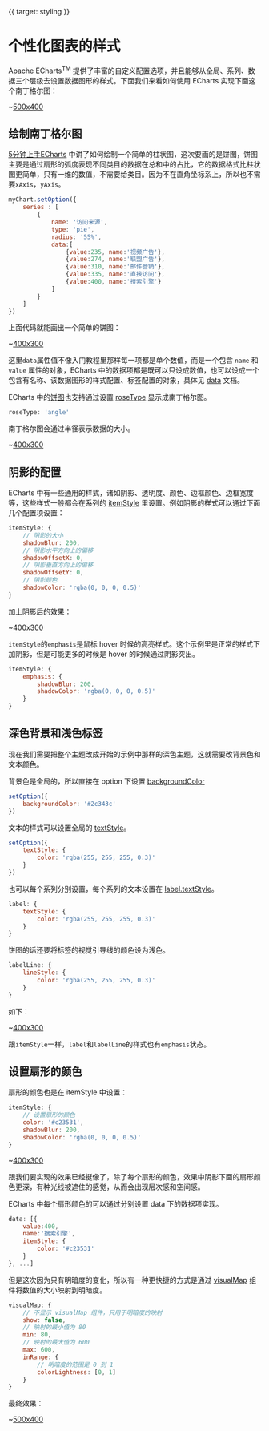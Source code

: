 {{ target: styling }}
# 个性化图表的样式

Apache ECharts<sup>TM</sup> 提供了丰富的自定义配置选项，并且能够从全局、系列、数据三个层级去设置数据图形的样式。下面我们来看如何使用 ECharts 实现下面这个南丁格尔图：

~[500x400](${galleryViewPath}doc-example/tutorial-styling-step5&edit=1&reset=1)

## 绘制南丁格尔图

[5分钟上手ECharts](~5%20%E5%88%86%E9%92%9F%E4%B8%8A%E6%89%8B%20ECharts) 中讲了如何绘制一个简单的柱状图，这次要画的是饼图，饼图主要是通过扇形的弧度表现不同类目的数据在总和中的占比，它的数据格式比柱状图更简单，只有一维的数值，不需要给类目。因为不在直角坐标系上，所以也不需要`xAxis`，`yAxis`。

```js
myChart.setOption({
    series : [
        {
            name: '访问来源',
            type: 'pie',
            radius: '55%',
            data:[
                {value:235, name:'视频广告'},
                {value:274, name:'联盟广告'},
                {value:310, name:'邮件营销'},
                {value:335, name:'直接访问'},
                {value:400, name:'搜索引擎'}
            ]
        }
    ]
})
```

上面代码就能画出一个简单的饼图：

~[400x300](${galleryViewPath}doc-example/tutorial-styling-step0&edit=1&reset=1)

这里`data`属性值不像入门教程里那样每一项都是单个数值，而是一个包含 `name` 和 `value` 属性的对象，ECharts 中的数据项都是既可以只设成数值，也可以设成一个包含有名称、该数据图形的样式配置、标签配置的对象，具体见 [data](option.html#series-pie.data) 文档。


ECharts 中的[饼图](option.html#series-pie)也支持通过设置 [roseType](option.html#series-pie.roseType) 显示成南丁格尔图。

```js
roseType: 'angle'
```

南丁格尔图会通过半径表示数据的大小。

~[400x300](${galleryViewPath}doc-example/tutorial-styling-step1&edit=1&reset=1)

## 阴影的配置

ECharts 中有一些通用的样式，诸如阴影、透明度、颜色、边框颜色、边框宽度等，这些样式一般都会在系列的 [itemStyle](~series-pie.itemStyle) 里设置。例如阴影的样式可以通过下面几个配置项设置：

```js
itemStyle: {
    // 阴影的大小
    shadowBlur: 200,
    // 阴影水平方向上的偏移
    shadowOffsetX: 0,
    // 阴影垂直方向上的偏移
    shadowOffsetY: 0,
    // 阴影颜色
    shadowColor: 'rgba(0, 0, 0, 0.5)'
}
```

加上阴影后的效果：

~[400x300](${galleryViewPath}doc-example/tutorial-styling-step2&edit=1&reset=1)

`itemStyle`的`emphasis`是鼠标 hover 时候的高亮样式。这个示例里是正常的样式下加阴影，但是可能更多的时候是 hover 的时候通过阴影突出。
```js
itemStyle: {
    emphasis: {
        shadowBlur: 200,
        shadowColor: 'rgba(0, 0, 0, 0.5)'
    }
}
```

## 深色背景和浅色标签

现在我们需要把整个主题改成开始的示例中那样的深色主题，这就需要改背景色和文本颜色。

背景色是全局的，所以直接在 option 下设置 [backgroundColor](option.html#backgroundColor)
```js
setOption({
    backgroundColor: '#2c343c'
})
```

文本的样式可以设置全局的 [textStyle](option.html#textStyle)。
```js
setOption({
    textStyle: {
        color: 'rgba(255, 255, 255, 0.3)'
    }
})
```

也可以每个系列分别设置，每个系列的文本设置在 [label.textStyle](option.html#series-pie.label.textStyle)。
```js
label: {
    textStyle: {
        color: 'rgba(255, 255, 255, 0.3)'
    }
}
```

饼图的话还要将标签的视觉引导线的颜色设为浅色。
```js
labelLine: {
    lineStyle: {
        color: 'rgba(255, 255, 255, 0.3)'
    }
}
```

如下：

~[400x300](${galleryViewPath}doc-example/tutorial-styling-step3&edit=1&reset=1)

跟`itemStyle`一样，`label`和`labelLine`的样式也有`emphasis`状态。


## 设置扇形的颜色

扇形的颜色也是在 itemStyle 中设置：

```js
itemStyle: {
    // 设置扇形的颜色
    color: '#c23531',
    shadowBlur: 200,
    shadowColor: 'rgba(0, 0, 0, 0.5)'
}
```

~[400x300](${galleryViewPath}doc-example/tutorial-styling-step4&edit=1&reset=1)

跟我们要实现的效果已经挺像了，除了每个扇形的颜色，效果中阴影下面的扇形颜色更深，有种光线被遮住的感觉，从而会出现层次感和空间感。

ECharts 中每个扇形颜色的可以通过分别设置 data 下的数据项实现。
```js
data: [{
    value:400,
    name:'搜索引擎',
    itemStyle: {
        color: '#c23531'
    }
}, ...]
```

但是这次因为只有明暗度的变化，所以有一种更快捷的方式是通过 [visualMap](option.html#visualMap) 组件将数值的大小映射到明暗度。

```js
visualMap: {
    // 不显示 visualMap 组件，只用于明暗度的映射
    show: false,
    // 映射的最小值为 80
    min: 80,
    // 映射的最大值为 600
    max: 600,
    inRange: {
        // 明暗度的范围是 0 到 1
        colorLightness: [0, 1]
    }
}
```

最终效果：

~[500x400](${galleryViewPath}doc-example/tutorial-styling-step5&edit=1&reset=1)

